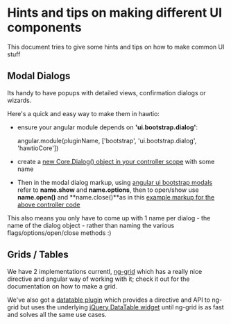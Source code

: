 # Hints and tips on making different UI components

This document tries to give some hints and tips on how to make common UI stuff

## Modal Dialogs

Its handy to have popups with detailed views, confirmation dialogs or wizards.

Here's a quick and easy way to make them in hawtio:

* ensure your angular module depends on **'ui.bootstrap.dialog'**:

    angular.module(pluginName, ['bootstrap', 'ui.bootstrap.dialog', 'hawtioCore'])

* create a [new Core.Dialog() object in your controller scope](https://github.com/hawtio/hawtio/blob/master/hawtio-web/src/main/webapp/app/activemq/js/browse.ts#L7) with some name

* Then in the modal dialog markup, using [angular ui bootstrap modals](http://angular-ui.github.io/bootstrap/#/modal) refer to **name.show** and **name.options**, then to open/show use **name.open()** and **name.close()**as in this [example markup for the above controller code](https://github.com/hawtio/hawtio/blob/master/hawtio-web/src/main/webapp/app/activemq/html/browseQueue.html#L70)

This also means you only have to come up with 1 name per dialog - the name of the dialog object - rather than naming the various flags/options/open/close methods :)

## Grids / Tables

We have 2 implementations currentl, [ng-grid](http://angular-ui.github.io/ng-grid/) which has a really nice directive and angular way of working with it; check it out for the documentation on how to make a grid.

We've also got a [datatable plugin](https://github.com/hawtio/hawtio/blob/master/hawtio-web/src/main/webapp/app/datatable/doc/developer.md) which provides a directive and API to ng-grid but uses the underlying [jQuery DataTable widget](http://datatables.net/) until ng-grid is as fast and solves all the same use cases.
